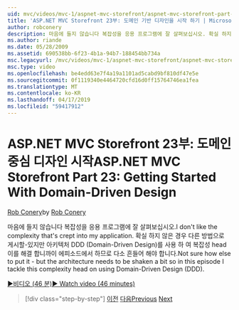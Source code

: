 ```yaml
---
uid: mvc/videos/mvc-1/aspnet-mvc-storefront/aspnet-mvc-storefront-part-23-getting-started-with-domain-driven-design
title: 'ASP.NET MVC Storefront 23부: 도메인 기반 디자인을 시작 하기 | Microsoft Docs'
author: robconery
description: 마음에 들지 않습니다 복잡성을 응용 프로그램에 잘 살펴보십시오. 확실 하지 않은 경우 다른 방법으로 게시할-있지만 아키텍처를 흔들어 수 해야 합니다.이 에피소드에 따라서 약간...
ms.author: riande
ms.date: 05/28/2009
ms.assetid: 690538bb-6f23-4b1a-94b7-188454bb734a
msc.legacyurl: /mvc/videos/mvc-1/aspnet-mvc-storefront/aspnet-mvc-storefront-part-23-getting-started-with-domain-driven-design
msc.type: video
ms.openlocfilehash: be4edd63e7f4a19a1101ad5cabd9bf810df47e5e
ms.sourcegitcommit: 0f1119340e4464720cfd16d0ff15764746ea1fea
ms.translationtype: MT
ms.contentlocale: ko-KR
ms.lasthandoff: 04/17/2019
ms.locfileid: "59417912"
---
```

# <a name="aspnet-mvc-storefront-part-23-getting-started-with-domain-driven-design"></a><span data-ttu-id="2ae8a-104">ASP.NET MVC Storefront 23부: 도메인 중심 디자인 시작</span><span class="sxs-lookup"><span data-stu-id="2ae8a-104">ASP.NET MVC Storefront Part 23: Getting Started With Domain-Driven Design</span></span>

<span data-ttu-id="2ae8a-105">[Rob Conery](https://github.com/robconery)</span><span class="sxs-lookup"><span data-stu-id="2ae8a-105">by [Rob Conery](https://github.com/robconery)</span></span>

<span data-ttu-id="2ae8a-106">마음에 들지 않습니다 복잡성을 응용 프로그램에 잘 살펴보십시오.</span><span class="sxs-lookup"><span data-stu-id="2ae8a-106">I don't like the complexity that's crept into my application.</span></span> <span data-ttu-id="2ae8a-107">확실 하지 않은 경우 다른 방법으로 게시할-있지만 아키텍처 DDD (Domain-Driven Design)를 사용 하 여 복잡성 head이를 해결 합니까이 에피소드에서 하므로 다소 흔들어 해야 합니다.</span><span class="sxs-lookup"><span data-stu-id="2ae8a-107">Not sure how else to put it - but the architecture needs to be shaken a bit so in this episode I tackle this complexity head on using Domain-Driven Design (DDD).</span></span>

[<span data-ttu-id="2ae8a-108">&#9654;비디오 (46 분)</span><span class="sxs-lookup"><span data-stu-id="2ae8a-108">&#9654; Watch video (46 minutes)</span></span>](https://channel9.msdn.com/Blogs/ASP-NET-Site-Videos/aspnet-mvc-storefront-part-23-getting-started-with-domain-driven-design)

> [!div class="step-by-step"]
> <span data-ttu-id="2ae8a-109">[이전](aspnet-mvc-storefront-part-22-restructuring-rerouting-and-paypal.md)
> [다음](aspnet-mvc-storefront-part-24-finis.md)</span><span class="sxs-lookup"><span data-stu-id="2ae8a-109">[Previous](aspnet-mvc-storefront-part-22-restructuring-rerouting-and-paypal.md)
[Next](aspnet-mvc-storefront-part-24-finis.md)</span></span>
